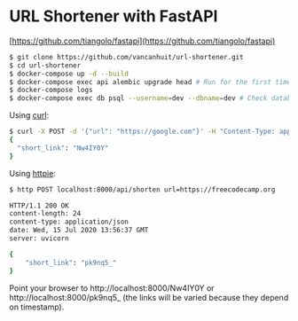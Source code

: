 # URL Shortener with FastAPI

[https://github.com/tiangolo/fastapi](https://github.com/tiangolo/fastapi)


```sh
$ git clone https://github.com/vancanhuit/url-shortener.git
$ cd url-shortener
$ docker-compose up -d --build
$ docker-compose exec api alembic upgrade head # Run for the first time to initialize database schemas
$ docker-compose logs
$ docker-compose exec db psql --username=dev --dbname=dev # Check database schemas
```

Using [curl](https://curl.haxx.se):
```sh
$ curl -X POST -d '{"url": "https://google.com"}' -H "Content-Type: application/json" http://localhost:8000/api/shorten | jq .
{
  "short_link": "Nw4IY0Y"
}
```

Using [httpie](https://httpie.org):
```sh
$ http POST localhost:8000/api/shorten url=https://freecodecamp.org

HTTP/1.1 200 OK
content-length: 24
content-type: application/json
date: Wed, 15 Jul 2020 13:56:37 GMT
server: uvicorn

{
    "short_link": "pk9nq5_"
}
```

Point your browser to http://localhost:8000/Nw4IY0Y or http://localhost:8000/pk9nq5_ (the links will be varied because they depend on timestamp).
